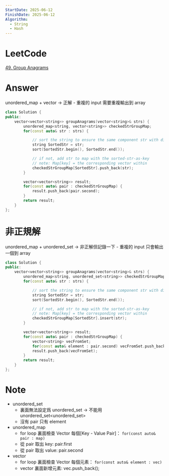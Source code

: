 ```yaml
---
StartDate: 2025-06-12
FinishDate: 2025-06-12
Algorithm:
  - String
  - Hash
---
```

# LeetCode
[49. Group Anagrams](https://leetcode.com/problems/group-anagrams/)

# Answer
unordered_map + vector -> 正解 - 重複的 input 需要重複輸出到 array
```Cpp
class Solution {
public:
	vector<vector<string>> groupAnagrams(vector<string>& strs) {
		unordered_map<string, vector<string>> checkedStrGroupMap;
		for(const auto& str : strs) {

			// sort the string to ensure the same component str with different char sequence reflects to the same key
			string SortedStr = str;
			sort(SortedStr.begin(), SortedStr.end());

			// if not, add str to map with the sorted-str-as-key
			// note: Map[key] = the corresponding vector within
			checkedStrGroupMap[SortedStr].push_back(str);
		}

		vector<vector<string>> result;
		for(const auto& pair : checkedStrGroupMap) {
			result.push_back(pair.second);
		}
		return result;
	}
};
```

# 非正規解
unordered_map + unordered_set -> 非正解但記錄一下 - 重複的 input 只會輸出一個到 array
```Cpp
class Solution {
public:
	vector<vector<string>> groupAnagrams(vector<string>& strs) {
		unordered_map<string, unordered_set<string>> checkedStrGroupMap;
		for(const auto& str : strs) {

			// sort the string to ensure the same component str with different char sequence reflects to the same key
			string SortedStr = str;
			sort(SortedStr.begin(), SortedStr.end());

			// if not, add str to map with the sorted-str-as-key
			// note: Map[key] = the corresponding vector within
			checkedStrGroupMap[SortedStr].insert(str);
		}

		vector<vector<string>> result;
		for(const auto& pair : checkedStrGroupMap) {
			vector<string> vecFromSet;
			for(const auto& element : pair.second) vecFromSet.push_back(element);
			result.push_back(vecFromSet);
		}
		return result;
	}
};
```

# Note
- unordered_set
	- 裏面無法設定爲 unordered_set -> 不能用 unordered_set<unordered_set<char>>
	- 沒有 pair 只有 element
- unordered_map
	- for loop 裏面檢查 Vector 每個[Key - Value Pair]： `for(const auto& pair : map)`
	- 從 pair 取出 key: pair.first
	- 從 pair 取出 value: pair.second
- vector
	- for loop 裏面檢查 Vector 每個元素： `for(const auto& element : vec)`
	- vector 裏面新增元素: vec.push_back();
